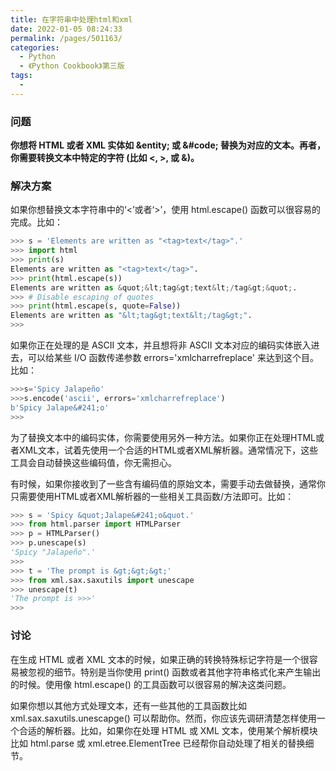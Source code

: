 ```yaml
---
title: 在字符串中处理html和xml
date: 2022-01-05 08:24:33
permalink: /pages/501163/
categories:
  - Python
  - 《Python Cookbook》第三版
tags:
  -
---
```


### 问题

**你想将 HTML 或者 XML 实体如 &entity; 或 &#code; 替换为对应的文本。再者，你需要转换文本中特定的字符 (比如 <, >, 或 &)。**

### 解决方案

如果你想替换文本字符串中的‘<’或者‘>’，使用 html.escape() 函数可以很容易的完成。比如：

```python
>>> s = 'Elements are written as "<tag>text</tag>".'
>>> import html
>>> print(s)
Elements are written as "<tag>text</tag>".
>>> print(html.escape(s))
Elements are written as &quot;&lt;tag&gt;text&lt;/tag&gt;&quot;.
>>> # Disable escaping of quotes
>>> print(html.escape(s, quote=False))
Elements are written as "&lt;tag&gt;text&lt;/tag&gt;".
>>>
```

如果你正在处理的是 ASCII 文本，并且想将非 ASCII 文本对应的编码实体嵌入进去，可以给某些 I/O 函数传递参数 errors='xmlcharrefreplace' 来达到这个目。比如：

```python
>>>s='Spicy Jalapeño'
>>>s.encode('ascii', errors='xmlcharrefreplace')
b'Spicy Jalape&#241;o'
>>>
```

为了替换文本中的编码实体，你需要使用另外一种方法。如果你正在处理HTML或者XML文本，试着先使用一个合适的HTML或者XML解析器。通常情况下，这些工具会自动替换这些编码值，你无需担心。

有时候，如果你接收到了一些含有编码值的原始文本，需要手动去做替换，通常你只需要使用HTML或者XML解析器的一些相关工具函数/方法即可。比如：

```python
>>> s = 'Spicy &quot;Jalape&#241;o&quot.'
>>> from html.parser import HTMLParser
>>> p = HTMLParser()
>>> p.unescape(s)
'Spicy "Jalapeño".'
>>>
>>> t = 'The prompt is &gt;&gt;&gt;'
>>> from xml.sax.saxutils import unescape
>>> unescape(t)
'The prompt is >>>'
>>>
```

### 讨论

在生成 HTML 或者 XML 文本的时候，如果正确的转换特殊标记字符是一个很容易被忽视的细节。特别是当你使用 print() 函数或者其他字符串格式化来产生输出的时候。使用像 html.escape() 的工具函数可以很容易的解决这类问题。

如果你想以其他方式处理文本，还有一些其他的工具函数比如 xml.sax.saxutils.unescapge() 可以帮助你。然而，你应该先调研清楚怎样使用一个合适的解析器。比如，如果你在处理 HTML 或 XML 文本，使用某个解析模块比如 html.parse 或 xml.etree.ElementTree 已经帮你自动处理了相关的替换细节。
